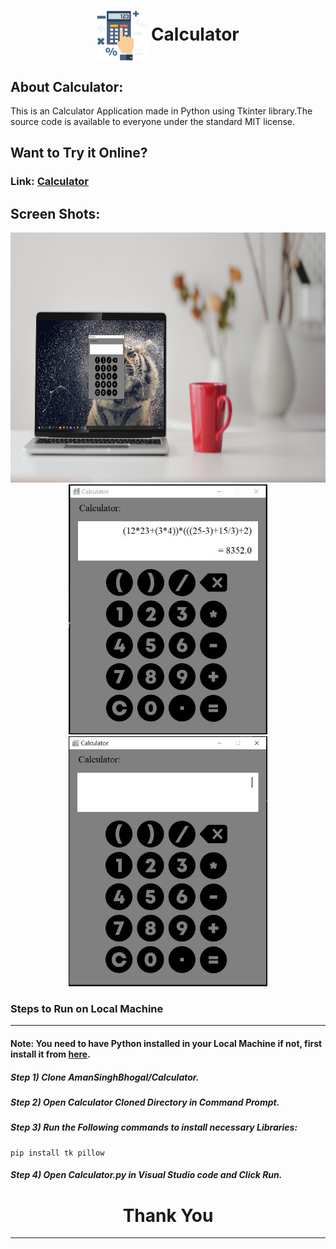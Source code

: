 <div align="center">
  <h1 align="center"><img align="center" src="./images/logo.png" alt="Error 404" height="80"> Calculator</h1>
</div>

## About Calculator:
This is an Calculator Application made in Python using Tkinter library.The source code is available to everyone under the standard MIT license.

## Want to Try it Online?
### Link: <a href="https://replit.com/@Aman-SinghSing4/Calculator#Calculator.py">Calculator</a>

## Screen Shots:
<div align="center">
  <img src="./images/S1.JPG" height="400"  alt="S1">
</div>
<div align="center">
  <img src="./images/S2.JPG" height="400"  alt="S2">
</div>
<div align="center">
  <img src="./images/S3.JPG" height="400"  alt="S3">
</div>

### Steps to Run on Local Machine

***

#### Note: You need to have Python installed in your Local Machine if not, first install it from <a href="https://www.python.org/downloads/windows/">here</a>.
##### Step 1) Clone AmanSinghBhogal/Calculator.
##### Step 2) Open Calculator Cloned Directory in Command Prompt.
##### Step 3) Run the Following commands to install necessary Libraries:
```
pip install tk pillow
```
##### Step 4) Open Calculator.py in Visual Studio code and Click Run.


<h1 align="center">Thank You</h1>

***
